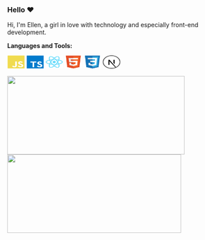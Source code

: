 ### Hello ❤️ 

Hi, I'm Ellen, a girl in love with technology and especially front-end development.

**Languages and Tools:**  
<div style="display: inline_block">
  <img align="center" alt="Js" height="30" width="40" src="https://raw.githubusercontent.com/devicons/devicon/master/icons/javascript/javascript-plain.svg">
  <img align="center" alt="Ts" height="30" width="40" src="https://raw.githubusercontent.com/devicons/devicon/master/icons/typescript/typescript-plain.svg">
  <img align="center" alt="React" height="30" width="40" src="https://raw.githubusercontent.com/devicons/devicon/master/icons/react/react-original.svg">
  <img align="center" alt="HTML" height="30" width="40" src="https://raw.githubusercontent.com/devicons/devicon/master/icons/html5/html5-original.svg">
  <img align="center" alt="CSS" height="30" width="40" src="https://raw.githubusercontent.com/devicons/devicon/master/icons/css3/css3-original.svg">
  <img align="center" alt="CSS" height="30" width="40" src="https://raw.githubusercontent.com/devicons/devicon/master/icons/nextjs/nextjs-line.svg">
</div><br>
<div>
  <a href="https://github.com/ellenassis">
  <img align="center" height="180em" width="408" src="https://github-readme-stats.vercel.app/api?username=ellenassis&show_icons=true&theme=jolly&include_all_commits=true&count_private=true"/>
  <img align="center" height="180em"  width="400" src="https://github-readme-stats.vercel.app/api/top-langs/?username=ellenassis&layout=compact&langs_count=16&theme=jolly"/>
<div>

